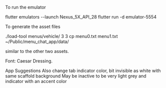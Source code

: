 To run the emulator

   flutter emulators --launch Nexus_5X_API_28
   flutter run -d emulator-5554

To generate the asset files

   ./load-tool menus/vehicle/ 3 3
   cp menu0.txt menu1.txt ~/Public/menu_chat_app/data/

similar to the other two assets.

Font: Caesar Dressing.

App Suggestions
   Also change tab indicator color, bit invisible as white with same scaffold background
   May be inactive to be very light grey and indicator with an accent color

